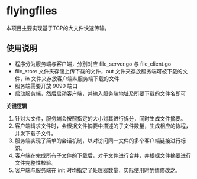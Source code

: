 # flyingfiles

本项目主要实现基于TCP的大文件快速传输。  
  
## 使用说明
- 程序分为服务端与客户端，分别对应 file_server.go 与 file_client.go
- file_store 文件夹存储上传下载的文件，out 文件夹存放服务端可被下载的文件，in 文件夹存放客户端从服务端下载的文件
- 服务端需要开放 9090 端口
- 启动服务端，然后启动客户端，并输入服务端地址及所要下载的文件名即可 
  
  
**关键逻辑**  
1. 针对大文件，服务端会按照指定的大小对其进行拆分，同时生成文件摘要。
2. 客户端请求文件时，会根据文件摘要中描述的子文件数量，生成相应的协程，并发下载子文件。
3. 服务端实现了简单的会话机制，以对访问同一文件的多个客户端链接进行标识。
4. 客户端在完成所有子文件的下载后，对子文件进行合并，并根据文件摘要进行文件完整性校验。
5. 客户端与服务端在 init 时均指定了处理器数量，实际使用时酌情修改之。


